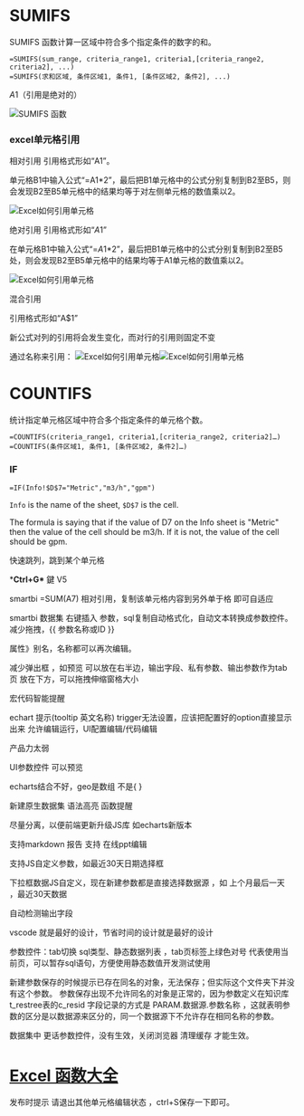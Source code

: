 

# SUMIFS

SUMIFS 函数计算一区域中符合多个指定条件的数字的和。

```excel
=SUMIFS(sum_range, criteria_range1, criteria1,[criteria_range2, criteria2], ...)
=SUMIFS(求和区域, 条件区域1, 条件1, [条件区域2, 条件2], ...)
```

$A$1（引用是绝对的）

![SUMIFS 函数](https://cdn.jsdelivr.net/gh/k2easy/picgo/2020/11/2420201124150446.png)

### excel单元格引用 

相对引用  引用格式形如“A1”。

单元格B1中输入公式“=A1*2”，最后把B1单元格中的公式分别复制到B2至B5，则会发现B2至B5单元格中的结果均等于对左侧单元格的数值乘以2。

![Excel如何引用单元格](https://cdn.jsdelivr.net/gh/k2easy/picgo/2020/11/2420201124115314.jpg)

 绝对引用   引用格式形如“$A$1”

在单元格B1中输入公式“=$A$1*2”，最后把B1单元格中的公式分别复制到B2至B5处，则会发现B2至B5单元格中的结果均等于A1单元格的数值乘以2。

![Excel如何引用单元格](https://cdn.jsdelivr.net/gh/k2easy/picgo/2020/11/2420201124115404.jpg)





混合引用

引用格式形如“A$1”

新公式对列的引用将会发生变化，而对行的引用则固定不变

通过名称来引用：
![Excel如何引用单元格](https://cdn.jsdelivr.net/gh/k2easy/picgo/2020/11/2420201124115625.jpg)![Excel如何引用单元格](https://exp-picture.cdn.bcebos.com/3761a73acd8920c58a46e886568a59de4407889c.jpg?x-bce-process=image%2Fresize%2Cm_lfit%2Cw_500%2Climit_1)



# COUNTIFS

统计指定单元格区域中符合多个指定条件的单元格个数。

```excel
=COUNTIFS(criteria_range1, criteria1,[criteria_range2, criteria2]…)
=COUNTIFS(条件区域1, 条件1, [条件区域2, 条件2]…)
```





### IF

```
=IF(Info!$D$7="Metric","m3/h","gpm")
```

`Info` is the name of the sheet, `$D$7` is the cell.

The formula is saying that if the value of D7 on the Info sheet is  "Metric" then the value of the cell should be m3/h. If it is not, the  value of the cell should be gpm.



快速跳列，跳到某个单元格

***Ctrl+G\*** 鍵 V5



smartbi =SUM(A7) 相对引用，复制该单元格内容到另外单于格 即可自适应





smartbi 数据集 右键插入 参数，sql复制自动格式化，自动文本转换成参数控件。
减少拖拽，{{ 参数名称或ID }}

属性》别名，名称都可以再次编辑。

减少弹出框 ，如预览 可以放在右半边，输出字段、私有参数、输出参数作为tab页 放在下方，可以拖拽伸缩窗格大小

宏代码智能提醒

echart 提示(tooltip 英文名称) trigger无法设置，应该把配置好的option直接显示出来 允许编辑运行，UI配置编辑/代码编辑

产品力太弱

UI参数控件 可以预览

echarts结合不好，geo是数组 不是{ }

新建原生数据集 语法高亮 函数提醒

尽量分离，以便前端更新升级JS库 如echarts新版本

 支持markdown 报告
支持 在线ppt编辑

支持JS自定义参数，如最近30天日期选择框

下拉框数据JS自定义，现在新建参数都是直接选择数据源 ，如 上个月最后一天 ，最近30天数据

自动检测输出字段

vscode 就是最好的设计，节省时间的设计就是最好的设计

参数控件：tab切换 sql类型、静态数据列表 ，tab页标签上绿色对号 代表使用当前页，可以暂存sql语句，方便使用静态数值开发测试使用



新建参数保存的时候提示已存在同名的对象，无法保存；但实际这个文件夹下并没有这个参数。
 参数保存出现不允许同名的对象是正常的，因为参数定义在知识库t_restree表的c_resid 字段记录的方式是 PARAM.数据源.参数名称 ，这就表明参数的区分是以数据源来区分的，同一个数据源下不允许存在相同名称的参数。



数据集中 更话参数控件，没有生效，关闭浏览器 清理缓存 才能生效。



# [Excel 函数大全](https://www.lanrenexcel.com/excel-functions-list/)



发布时提示 请退出其他单元格编辑状态 ，ctrl+S保存一下即可。
